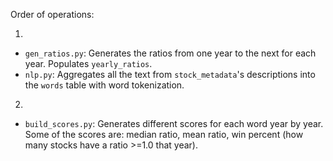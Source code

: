 Order of operations:

1. 
 - `gen_ratios.py`: Generates the ratios from one year to the next for each
                    year. Populates `yearly_ratios`.
 - `nlp.py`: Aggregates all the text from `stock_metadata`'s descriptions 
             into the `words` table with word tokenization.

2.
 - `build_scores.py`: Generates different scores for each word year by year. Some
                 of the scores are: median ratio, mean ratio, win percent
                 (how many stocks have a ratio >=1.0 that year).
